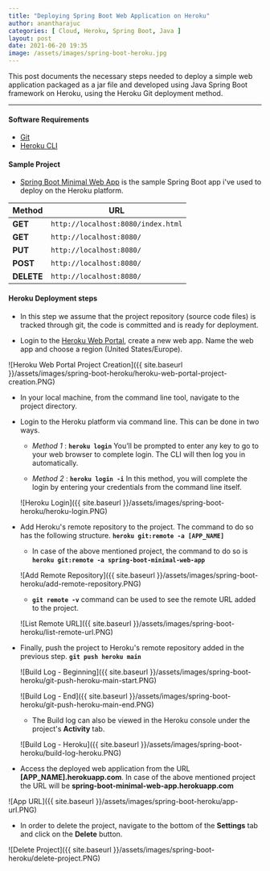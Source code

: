 ```yaml
---
title: "Deploying Spring Boot Web Application on Heroku"
author: anantharajuc
categories: [ Cloud, Heroku, Spring Boot, Java ]
layout: post
date: 2021-06-20 19:35
image: /assets/images/spring-boot-heroku.jpg
---
```


This post documents the necessary steps needed to deploy a simple web application packaged as a jar file and developed using Java Spring Boot framework on Heroku, using the Heroku Git deployment method.

---

#### Software Requirements

- [Git](https://git-scm.com/downloads)
- [Heroku CLI](https://devcenter.heroku.com/articles/heroku-cli#download-and-install)

#### Sample Project

- [Spring Boot Minimal Web App](https://github.com/AnanthaRajuC/Spring-Boot-Minimal-Web-App) is the sample Spring Boot app i've used to deploy on the Heroku platform.

| Method     |       URL                         |
|------------|-----------------------------------|
| **GET**    |`http://localhost:8080/index.html` |
| **GET**    |`http://localhost:8080/`           |
| **PUT**    |`http://localhost:8080/`           | 
| **POST**   |`http://localhost:8080/`           | 
| **DELETE** |`http://localhost:8080/`           |

#### Heroku Deployment steps

- In this step we assume that the project repository (source code files) is tracked through git, the code is committed and is ready for deployment.

- Login to the [Heroku Web Portal](https://id.heroku.com/login), create a new web app. Name the web app and choose a region (United States/Europe).

![Heroku Web Portal Project Creation]({{ site.baseurl }}/assets/images/spring-boot-heroku/heroku-web-portal-project-creation.PNG)  

- In your local machine, from the command line tool, navigate to the project directory.

- Login to the Heroku platform via command line. This can be done in two ways.

	- *Method 1* : **`heroku login`** You’ll be prompted to enter any key to go to your web browser to complete login. The CLI will then log you in automatically.
	
	- *Method 2* : **`heroku login -i`** In this method, you will complete the login by entering your credentials from the command line itself.  
	
	![Heroku Login]({{ site.baseurl }}/assets/images/spring-boot-heroku/heroku-login.PNG)  
	
- Add Heroku's remote repository to the project. The command to do so has the following structure. **`heroku git:remote -a [APP_NAME]`**

	- In case of the above mentioned project, the command to do so is **`heroku git:remote -a spring-boot-minimal-web-app`**  
	
	![Add Remote Repository]({{ site.baseurl }}/assets/images/spring-boot-heroku/add-remote-repository.PNG)  
	
	- **`git remote -v`** command can be used to see the remote URL added to the project.  
	
	![List Remote URL]({{ site.baseurl }}/assets/images/spring-boot-heroku/list-remote-url.PNG)  

- Finally, push the project to Heroku's remote repository added in the previous step. **`git push heroku main`**

	![Build Log - Beginning]({{ site.baseurl }}/assets/images/spring-boot-heroku/git-push-heroku-main-start.PNG)    

	![Build Log - End]({{ site.baseurl }}/assets/images/spring-boot-heroku/git-push-heroku-main-end.PNG)   

	- The Build log can also be viewed in the Heroku console under the project's **Activity** tab.

	![Build Log - Heroku]({{ site.baseurl }}/assets/images/spring-boot-heroku/build-log-heroku.PNG)  

- Access the deployed web application from the URL **[APP_NAME].herokuapp.com**. In case of the above mentioned project the URL will be **spring-boot-minimal-web-app.herokuapp.com**

![App URL]({{ site.baseurl }}/assets/images/spring-boot-heroku/app-url.PNG)  

- In order to delete the project, navigate to the bottom of the **Settings** tab and click on the **Delete** button.

![Delete Project]({{ site.baseurl }}/assets/images/spring-boot-heroku/delete-project.PNG)  